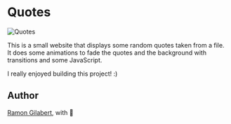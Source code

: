 # Quotes

![Quotes](https://www.twitter.com/RamonGilabert)

This is a small website that displays some random quotes taken from a file. It does some animations to fade the quotes and the background with transitions and some JavaScript.

I really enjoyed building this project! :)

## Author

[Ramon Gilabert](https://www.twitter.com/RamonGilabert), with 💖
